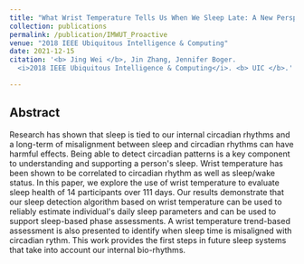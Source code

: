 ```yaml
---
title: "What Wrist Temperature Tells Us When We Sleep Late: A New Perspective of Sleep Health"
collection: publications
permalink: /publication/IMWUT_Proactive
venue: "2018 IEEE Ubiquitous Intelligence & Computing"
date: 2021-12-15
citation: '<b> Jing Wei </b>, Jin Zhang, Jennifer Boger.
  <i>2018 IEEE Ubiquitous Intelligence & Computing</i>. <b> UIC </b>.'

---
```


## Abstract
Research has shown that sleep is tied to our internal circadian rhythms and a long-term of misalignment between sleep and circadian rhythms can have harmful effects. Being able to detect circadian patterns is a key component to understanding and supporting a person's sleep. Wrist temperature has been shown to be correlated to circadian rhythm as well as sleep/wake status. In this paper, we explore the use of wrist temperature to evaluate sleep health of 14 participants over 111 days. Our results demonstrate that our sleep detection algorithm based on wrist temperature can be used to reliably estimate individual's daily sleep parameters and can be used to support sleep-based phase assessments. A wrist temperature trend-based assessment is also presented to identify when sleep time is misaligned with circadian rythm. This work provides the first steps in future sleep systems that take into account our internal bio-rhythms.
